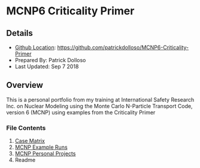 # MCNP6 Criticality Primer

## Details
* [Github Location](https://github.com/patrickdolloso/MCNP6-Criticality-Primer): https://github.com/patrickdolloso/MCNP6-Criticality-Primer
* Prepared By: Patrick Dolloso
* Last Updated: Sep 7 2018

## Overview
This is a personal portfolio from my training at International Safety Research Inc. on Nuclear Modeling using the Monte Carlo N-Particle Transport Code, version 6 (MCNP) using examples from the Criticality Primer

### File Contents
1. [Case Matrix]()
2. [MCNP Example Runs]()
3. [MCNP Personal Projects]()
4. Readme